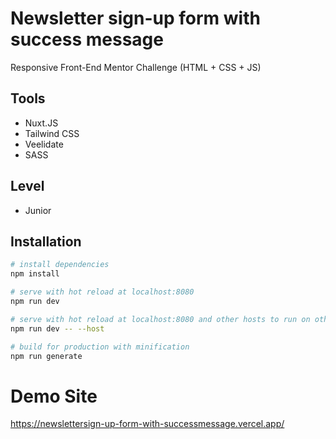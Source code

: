 # Newsletter sign-up form with success message

Responsive Front-End Mentor Challenge (HTML + CSS + JS)

## Tools

- Nuxt.JS
- Tailwind CSS
- Veelidate
- SASS

## Level

- Junior

## Installation

```bash
# install dependencies
npm install

# serve with hot reload at localhost:8080
npm run dev

# serve with hot reload at localhost:8080 and other hosts to run on other devices
npm run dev -- --host

# build for production with minification
npm run generate
```

# Demo Site
https://newslettersign-up-form-with-successmessage.vercel.app/